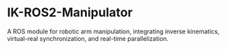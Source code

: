 # IK-ROS2-Manipulator
A ROS module for robotic arm manipulation, integrating inverse kinematics, virtual-real synchronization, and real-time parallelization.
